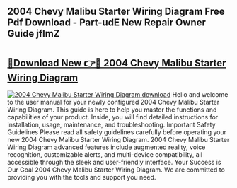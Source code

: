 ## 2004 Chevy Malibu Starter Wiring Diagram Free Pdf Download - Part-udE New Repair Owner Guide jfImZ

# <h2><a href="http://dfne5v.blite.top/?on=2004+Chevy+Malibu+Starter+Wiring+Diagram">🔗Download New 👉🔴 2004 Chevy Malibu Starter Wiring Diagram</a></h2>

[![2004 Chevy Malibu Starter Wiring Diagram download](https://i.imgur.com/lujVjoI.png)](http://dfne5v.blite.top/?on=2004+Chevy+Malibu+Starter+Wiring+Diagram)
Hello and welcome to the user manual for your newly configured 2004 Chevy Malibu Starter Wiring Diagram. This guide is here to help you master the functions and capabilities of your product. Inside, you will find detailed instructions for installation, usage, maintenance, and troubleshooting. Important Safety Guidelines Please read all safety guidelines carefully before operating your new 2004 Chevy Malibu Starter Wiring Diagram. 2004 Chevy Malibu Starter Wiring Diagram advanced features include augmented reality, voice recognition, customizable alerts, and multi-device compatibility, all accessible through the sleek and user-friendly interface. Your Success is Our Goal 2004 Chevy Malibu Starter Wiring Diagram. We are committed to providing you with the tools and support you need.
